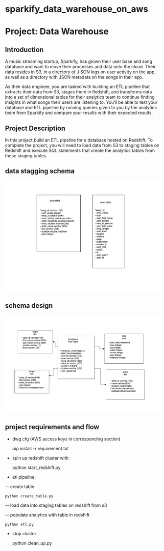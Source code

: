 # sparkify_data_warehouse_on_aws
# Project: Data Warehouse


## Introduction


A music streaming startup, Sparkify, 
has grown their user base and song database 
and want to move their processes and data 
onto the cloud. 
Their data resides in S3, in a directory of J
SON logs on user activity on the app, 
as well as a directory with JSON metadata on 
the songs in their app.

As their data engineer, you are tasked with 
building an ETL pipeline that extracts their 
data from S3, stages them in Redshift, 
and transforms data into a set of dimensional 
tables for their analytics team to continue 
finding insights in what songs their users are 
listening to. You'll be able to test your 
database and ETL pipeline by running queries 
given to you by the analytics team from Sparkify 
and compare your results with their expected results.

## Project Description


In this project,build an ETL pipeline for a 
database hosted on Redshift. 
To complete the project, 
you will need to load data from S3 
to staging tables on Redshift and 
execute SQL statements that create the 
analytics tables from these staging tables.



## data stagging schema
![Tux, the Linux mascot](img/stage.png)

## schema design 
![Tux, the Linux mascot](img/schema_design.png)


## project requirements and flow
*   dwg.cfg (AWS access keys in corresponding section)


   
    pip install -r requirement.txt




* spin up redshift cluster with:
   
    
    
    
 
    python start_redshift.py
    
    
    

* etl pipeline: 

-- create table 


    python create_table.py

-- load data into staging tables on redshift from s3 

-- populate analytics with table in redshift 

    python etl.py
    
 * stop cluster 
 
    
    python clean_up.py

